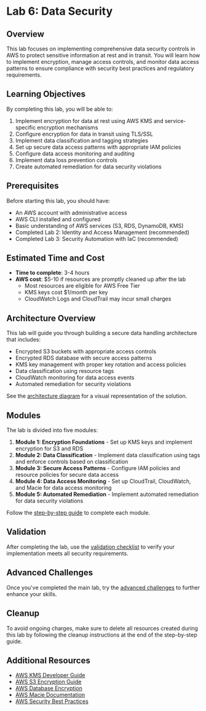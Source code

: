 # Lab 6: Data Security

## Overview

This lab focuses on implementing comprehensive data security controls in AWS to protect sensitive information at rest and in transit. You will learn how to implement encryption, manage access controls, and monitor data access patterns to ensure compliance with security best practices and regulatory requirements.

## Learning Objectives

By completing this lab, you will be able to:

1. Implement encryption for data at rest using AWS KMS and service-specific encryption mechanisms
2. Configure encryption for data in transit using TLS/SSL
3. Implement data classification and tagging strategies
4. Set up secure data access patterns with appropriate IAM policies
5. Configure data access monitoring and auditing
6. Implement data loss prevention controls
7. Create automated remediation for data security violations

## Prerequisites

Before starting this lab, you should have:

- An AWS account with administrative access
- AWS CLI installed and configured
- Basic understanding of AWS services (S3, RDS, DynamoDB, KMS)
- Completed Lab 2: Identity and Access Management (recommended)
- Completed Lab 3: Security Automation with IaC (recommended)

## Estimated Time and Cost

- **Time to complete**: 3-4 hours
- **AWS cost**: $5-10 if resources are promptly cleaned up after the lab
  - Most resources are eligible for AWS Free Tier
  - KMS keys cost $1/month per key
  - CloudWatch Logs and CloudTrail may incur small charges

## Architecture Overview

This lab will guide you through building a secure data handling architecture that includes:

- Encrypted S3 buckets with appropriate access controls
- Encrypted RDS database with secure access patterns
- KMS key management with proper key rotation and access policies
- Data classification using resource tags
- CloudWatch monitoring for data access events
- Automated remediation for security violations

See the [architecture diagram](architecture-diagram.md) for a visual representation of the solution.

## Modules

The lab is divided into five modules:

1. **Module 1: Encryption Foundations** - Set up KMS keys and implement encryption for S3 and RDS
2. **Module 2: Data Classification** - Implement data classification using tags and enforce controls based on classification
3. **Module 3: Secure Access Patterns** - Configure IAM policies and resource policies for secure data access
4. **Module 4: Data Access Monitoring** - Set up CloudTrail, CloudWatch, and Macie for data access monitoring
5. **Module 5: Automated Remediation** - Implement automated remediation for data security violations

Follow the [step-by-step guide](step-by-step-guide.md) to complete each module.

## Validation

After completing the lab, use the [validation checklist](validation-checklist.md) to verify your implementation meets all security requirements.

## Advanced Challenges

Once you've completed the main lab, try the [advanced challenges](challenges.md) to further enhance your skills.

## Cleanup

To avoid ongoing charges, make sure to delete all resources created during this lab by following the cleanup instructions at the end of the step-by-step guide.

## Additional Resources

- [AWS KMS Developer Guide](https://docs.aws.amazon.com/kms/latest/developerguide/overview.html)
- [AWS S3 Encryption Guide](https://docs.aws.amazon.com/AmazonS3/latest/dev/UsingEncryption.html)
- [AWS Database Encryption](https://docs.aws.amazon.com/AmazonRDS/latest/UserGuide/Overview.Encryption.html)
- [AWS Macie Documentation](https://docs.aws.amazon.com/macie/latest/user/what-is-macie.html)
- [AWS Security Best Practices](https://docs.aws.amazon.com/wellarchitected/latest/security-pillar/welcome.html) 